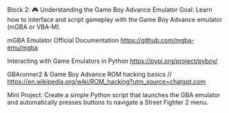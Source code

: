 Block 2: 🎮 Understanding the Game Boy Advance Emulator
Goal: Learn how to interface and script gameplay with the Game Boy Advance emulator (mGBA or VBA-M).

mGBA Emulator Official Documentation https://github.com/mgba-emu/mgba 

Interacting with Game Emulators in Python https://pypi.org/project/pyboy/

GBArunner2 & Game Boy Advance ROM hacking basics // https://en.wikipedia.org/wiki/ROM_hacking?utm_source=chatgpt.com

Mini Project:
Create a simple Python script that launches the GBA emulator and automatically presses buttons to navigate a Street Fighter 2 menu.